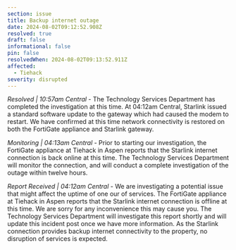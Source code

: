 ```yaml
---
section: issue
title: Backup internet outage
date: 2024-08-02T09:12:52.908Z
resolved: true
draft: false
informational: false
pin: false
resolvedWhen: 2024-08-02T09:13:52.911Z
affected:
  - Tiehack
severity: disrupted
---
```

*Resolved | 10:57am Central* - The Technology Services Department has completed the investigation at this time. At 04:12am Central, Starlink issued a standard software update to the gateway which had caused the modem to restart. We have confirmed at this time network connectivity is restored on both the FortiGate appliance and Starlink gateway.

*Monitoring | 04:13am Central* - Prior to starting our investigation, the FortiGate appliance at Tiehack in Aspen reports that the Starlink internet connection is back online at this time. The Technology Services Department will monitor the connection, and will conduct a complete investigation of the outage within twelve hours.

*Report Received | 04:12am Central* - We are investigating a potential issue that might affect the uptime of one our of services. The FortiGate appliance at Tiehack in Aspen reports that the Starlink internet connection is offline at this time. We are sorry for any inconvenience this may cause you. The Technology Services Department will investigate this report shortly and will update this incident post once we have more information. As the Starlink connection provides backup internet connectivity to the property, no disruption of services is expected.